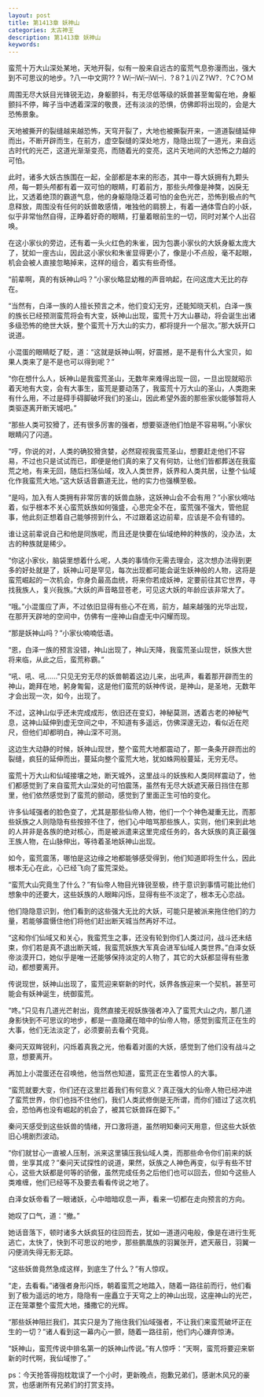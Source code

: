 ```yaml
---
layout: post
title: 第1413章 妖神山
categories: 太古神王
description: 第1413章 妖神山
keywords:
---
```


蛮荒十万大山深处某地，天地开裂，似有一股来自远古的蛮荒气息弥漫而出，强大到不可思议的地步。?八一中文网?? ? Ｗ㈠Ｗ㈠Ｗ㈠．?８?１㈧Ｚ?Ｗ?．?Ｃ?ＯＭ

周围无尽大妖目光锋锐无边，身躯颤抖，有无尽低等级的妖兽甚至匍匐在地，身躯颤抖不停，眸子当中透着深深的敬畏，还有淡淡的恐惧，仿佛即将出现的，会是大恐怖景象。

天地被撕开的裂缝越来越恐怖，天穹开裂了，大地也被撕裂开来，一道道裂缝延伸而出，不断开辟而生，在前方，虚空裂缝的深处地方，隐隐出现了一道光，来自远古时代的光芒，这道光渐渐变亮，而随着光的变亮，这片天地间的大恐怖之力越的可怕。

此时，诸多大妖古族围在一起，全部都是本来的形态，其中一尊大妖拥有九颗头颅，每一颗头颅都有着一双可怕的眼睛，盯着前方，那些头颅像是神獒，凶戾无比，又透着绝顶的霸道气息，他的身躯隐隐泛着可怕的金色光芒，恐怖到极点的气息释放，周围没有任何的妖兽敢感情，唯独他的肩膀上，有着一通体雪白的小妖，似乎非常怡然自得，正睁着好奇的眼睛，打量着眼前生的一切，同时对某个人出召唤。

在这小家伙的旁边，还有着一头火红色的朱雀，因为包裹小家伙的大妖身躯太庞大了，犹如一座古山，因此这小家伙和朱雀显得更小了，像是小不点般，毫不起眼，机会会被人直接忽略掉来，这样的组合，着实有些奇怪。

“前辈啊，真的有妖神山吗？”小家伙略显幼稚的声音响起，在问这庞大无比的存在。

“当然有，白泽一族的人擅长预言之术，他们变幻无穷，还能知晓天机，白泽一族的族长已经预测蛮荒将会有大变，妖神山出现，蛮荒十万大山暴动，将会诞生出诸多级恐怖的绝世大妖，整个蛮荒十万大山的实力，都将提升一个层次。”那大妖开口说道。

小混蛋的眼睛眨了眨，道：“这就是妖神山啊，好震撼，是不是有什么大宝贝，如果人类来了是不是也可以得到呢？”

“你在想什么人，妖神山是我蛮荒圣山，无数年来难得出现一回，一旦出现就昭示着天地有大变，会有大事生，蛮荒是要动荡了，我蛮荒十万大山的圣山，人类跑来有什么用，不过是碍手碍脚破坏我们的圣山，因此希望外面的那些家伙能够暂将人类驱逐离开断天城吧。”

“那些人类可狡猾了，还有很多厉害的强者，想要驱逐他们怕是不容易啊。”小家伙眼睛闪了闪道。

“哼，你说的对，人类的确狡猾贪婪，必然窥视我蛮荒圣山，想要赶走他们不容易，不过也只是试试而已，即便是他们真的来了又有何妨，让他们皆都葬送在我蛮荒之地，有来无回，随后扫荡仙域，攻入人类世界，妖界和人类共居，让整个仙域化作我蛮荒大地。”这大妖话音霸道无比，他的实力也强横至极。

“是吗，加入有人类拥有非常厉害的妖兽血脉，这妖神山会不会有用？”小家伙嘀咕着，似乎根本不关心蛮荒妖族如何强盛，心思完全不在，蛮荒强不强大，管他屁事，他此刻正想着自己能够捞到什么，不过跟着这边前辈，应该是不会有错的。

谁让这前辈说自己和他是同族呢，而且还是快要在仙域绝种的种族的，没办法，太古的种族就是稀少。

“你这小家伙，脑袋里想着什么呢，人类的事情你无需去理会，这次想办法得到更多的好处就是了，妖神山可是罕见，每次出现都可能会诞生妖神般的人物，这将是蛮荒崛起的一次机会，你身负最高血统，将来你若成妖神，定要前往其它世界，寻找我族人，复兴我族。”大妖的声音略显苍老，可见这大妖的年龄应该非常大了。

“哦。”小混蛋应了声，不过依旧显得有些心不在焉，前方，越来越强的光华出现，在那开天辟地的空间中，仿佛有一座神山自虚无中闪耀而现。

“那是妖神山吗？”小家伙喃喃低语。

“恩，白泽一族的预言没错，神山出现了，神山天降，我蛮荒圣山现世，妖族大世将来临，从此之后，蛮荒称霸。”

“吼、吼、吼……”只见无穷无尽的妖兽朝着这边儿来，出吼声，看着那开辟而生的神山，跪拜在地，躬身匍匐，这是他们蛮荒的妖神传说，是神山，是圣地，无数年才会出现一次，如今，出现了。

不过，这神山似乎还未完成成形，依旧还在变幻，神秘莫测，透着古老的神秘气息，这神山延伸到虚无空间之中，不知道有多遥远，仿佛深邃无边，看似近在咫尺，但他们却都明白，神山深不可测。

这边生大动静的时候，妖神山现世，整个蛮荒大地都震动了，那一条条开辟而出的裂缝，疯狂的延伸而出，蔓延向整个蛮荒大地，犹如蛛网般蔓延，无穷无尽。

蛮荒十万大山和仙域接壤之地，断天城外，这里战斗的妖族和人类同样震动了，他们都感觉到了来自蛮荒大山深处的可怕震荡，虽然有无尽大妖遮天蔽日挡住在那里，他们依然感觉到了蛮荒的颤动，感觉到了里面正生可怕的变化。

许多仙域强者的脸色变了，尤其是那些仙帝人物，他们一个个神色凝重无比，而那些妖族之人则隐隐有些按捺不住了，他们心中暗骂那些族人，实则，他们来到此地的人并非是各族的绝对核心，而是被派遣来这里完成任务的，各大妖族的真正最强王族人物，在山脉伸出，等待着圣地妖神山出现。

如今，蛮荒震荡，哪怕是这边缘之地都能够感受得到，他们知道即将生什么，因此根本无心在此，心已经飞向了蛮荒深处。

“蛮荒大山究竟生了什么？”有仙帝人物目光锋锐至极，终于意识到事情可能比他们想象中的还要大，这些妖族的人眼眸闪烁，显得有些不淡定了，根本无心恋战。

他们隐隐意识到，他们看到的这些强大无比的大妖，可能只是被派来拖住他们的力量，若能够震慑住他们将他们赶出断天城当然再好不过。

“这和你们仙域又和关心，我蛮荒生之事，还没有轮到你们人类过问，战斗还未结束，你们若是真不退出断天城，我蛮荒妖族大军真会进军仙域人类世界。”白泽女妖帝淡漠开口，她似乎是唯一还能够保持淡定的人物了，其它的大妖都显得有些激动，都想要离开。

传说现世，妖神山出现了，蛮荒迎来崭新的时代，妖界各族迎来一个契机，甚至可能会有妖神诞生，统御蛮荒。

“咚。”只见有几道光芒射出，竟然直接无视妖族强者冲入了蛮荒大山之内，那几道身影快到不可思议的地步，都是一直隐藏在暗中的仙帝人物，感觉到蛮荒正在生的大事，他们无法淡定了，必须要前去看个究竟。

秦问天双眸锐利，闪烁着真我之光，他看着对面的大妖，感觉到了他们没有战斗之意，想要离开。

再加上小混蛋还在召唤他，他当然也知道，蛮荒正在生着惊人的大事。

“蛮荒就要大变，你们还在这里拦着我们有何意义？真正强大的仙帝人物已经冲进了蛮荒世界，你们也挡不住他们，我们人类武修倒是无所谓，而你们错过了这次机会，恐怕再也没有崛起的机会了，被其它妖兽踩在脚下。”

秦问天感受到这些妖兽的情绪，开口激将道，虽然明知秦问天用意，但这些大妖依旧心境剧烈波动。

“你们就甘心一直被人压制，派来这里镇压我仙域人类，而那些命令你们前来的妖兽，坐享其成？”秦问天试探性的说道，果然，妖族之人神色再变，似乎有些不甘心，这些大妖都是何等的骄傲，虽然完成任务之后他们也可以回去，但如今这些人类难缠，他们已经等不及要去看看传说之地了。

白泽女妖帝看了一眼诸妖，心中暗暗叹息一声，看来一切都在走向预言的方向。

她叹了口气，道：“撤。”

她话音落下，顿时诸多大妖疯狂的往回而去，犹如一道道闪电般，像是在进行生死逃亡，太快了，快到不可思议的地步，那些鹏凰族的羽翼张开，遮天蔽日，羽翼一闪便消失得无影无踪。

“这些妖兽竟然急成这样，到底生了什么？”有人惊叹。

“走，去看看。”诸强者身形闪烁，朝着蛮荒之地踏入，随着一路往前而行，他们看到了极为遥远的地方，隐隐有一座矗立于天穹之上的神山出现，这座神山的光芒，正在笼罩整个蛮荒大地，播撒它的光辉。

“那些妖神阻拦我们，其实只是为了拖住我们仙域强者，不让我们来蛮荒破坏正在生的一切？”诸人看到这一幕内心一颤，随着一路往前，他们内心嫌弃惊涛。

“妖神山，蛮荒传说中排名第一的妖神山传说。”有人惊呼：“天啊，蛮荒将要迎来崭新的时代啊，我仙域惨了。”

ps：今天抢答得抱枕耽误了一个小时，更新晚点，抱歉兄弟们，感谢木风兄的豪赏，也感谢所有兄弟们的打赏支持。
